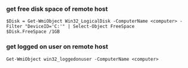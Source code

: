 ### get free disk space of remote host
```
$Disk = Get-WmiObject Win32_LogicalDisk -ComputerName <computer> -Filter "DeviceID='C:'" | Select-Object FreeSpace
$Disk.FreeSpace /1GB
```

### get logged on user on remote host
```
Get-WmiObject win32_loggedonuser -ComputerName <computer>
```

